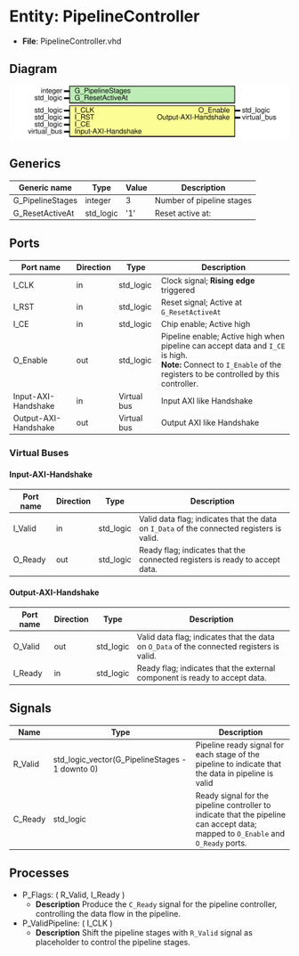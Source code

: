 
# Entity: PipelineController 
- **File**: PipelineController.vhd

## Diagram
![Diagram](PipelineController.svg "Diagram")
## Generics

| Generic name     | Type      | Value | Description               |
| ---------------- | --------- | ----- | ------------------------- |
| G_PipelineStages | integer   | 3     | Number of pipeline stages |
| G_ResetActiveAt  | std_logic | '1'   | Reset active at:          |

## Ports

| Port name            | Direction | Type        | Description                                                                                                                                                                |
| -------------------- | --------- | ----------- | -------------------------------------------------------------------------------------------------------------------------------------------------------------------------- |
| I_CLK                | in        | std_logic   | Clock signal; **Rising edge** triggered                                                                                                                                    |
| I_RST                | in        | std_logic   | Reset signal; Active at `G_ResetActiveAt`                                                                                                                                  |
| I_CE                 | in        | std_logic   | Chip enable; Active high                                                                                                                                                   |
| O_Enable             | out       | std_logic   | Pipeline enable; Active high when pipeline can accept data and `I_CE` is high. <br>  **Note:** Connect to `I_Enable` of the registers to be controlled by this controller. |
| Input-AXI-Handshake  | in        | Virtual bus | Input AXI like Handshake                                                                                                                                                   |
| Output-AXI-Handshake | out       | Virtual bus | Output AXI like Handshake                                                                                                                                                  |

### Virtual Buses

#### Input-AXI-Handshake

| Port name | Direction | Type      | Description                                                                               |
| --------- | --------- | --------- | ----------------------------------------------------------------------------------------- |
| I_Valid   | in        | std_logic | Valid data flag; indicates that the data on `I_Data` of the connected registers is valid. |
| O_Ready   | out       | std_logic | Ready flag; indicates that the connected registers is ready to accept data.               |
#### Output-AXI-Handshake

| Port name | Direction | Type      | Description                                                                               |
| --------- | --------- | --------- | ----------------------------------------------------------------------------------------- |
| O_Valid   | out       | std_logic | Valid data flag; indicates that the data on `O_Data` of the connected registers is valid. |
| I_Ready   | in        | std_logic | Ready flag; indicates that the external component is ready to accept data.                |

## Signals

| Name    | Type                                            | Description                                                                                                                             |
| ------- | ----------------------------------------------- | --------------------------------------------------------------------------------------------------------------------------------------- |
| R_Valid | std_logic_vector(G_PipelineStages - 1 downto 0) | Pipeline ready signal for each stage of the pipeline to indicate that the data in pipeline is valid                                     |
| C_Ready | std_logic                                       | Ready signal for the pipeline controller to indicate that the pipeline can accept data; <br>  mapped to `O_Enable` and `O_Ready` ports. |

## Processes
- P_Flags: ( R_Valid, I_Ready )
  - **Description**
  Produce the `C_Ready` signal for the pipeline controller, controlling the data flow in the pipeline.
- P_ValidPipeline: ( I_CLK )
  - **Description**
  Shift the pipeline stages with `R_Valid` signal as placeholder to control the pipeline stages.
